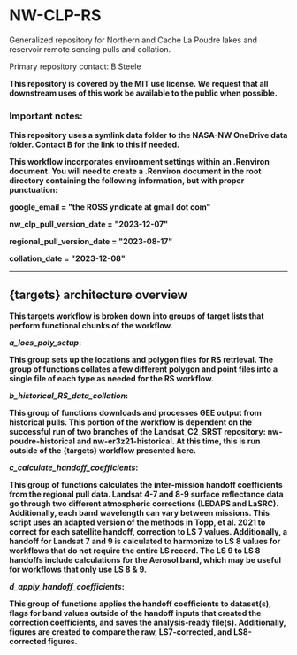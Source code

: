 # NW-CLP-RS

Generalized repository for Northern and Cache La Poudre lakes and reservoir 
remote sensing pulls and collation.

Primary repository contact: B Steele <b dot steele at colostate dot edu>

This repository is covered by the MIT use license. We request that all 
downstream uses of this work be available to the public when possible.

### Important notes:

This repository uses a symlink data folder to the NASA-NW OneDrive data folder. 
Contact B for the link to this if needed.

This workflow incorporates environment settings within an .Renviron document. You
will need to create a .Renviron document in the root directory containing the
following information, but with proper punctuation:

google_email = "the ROSS yndicate at gmail dot com"

nw_clp_pull_version_date = "2023-12-07"

regional_pull_version_date = "2023-08-17"

collation_date = "2023-12-08"

------------------------------------------------------------------------

## {targets} architecture overview

This targets workflow is broken down into groups of target lists that perform 
functional chunks of the workflow.


_a_locs_poly_setup_:

This group sets up the locations and polygon files 
for RS retrieval. The group of functions collates a few different polygon and 
point files into a single file of each type as needed for the RS workflow.


_b_historical_RS_data_collation_:

This group of functions downloads and 
processes GEE output from historical pulls. This portion of the workflow is 
dependent on the successful run of two branches of the Landsat_C2_SRST 
repository: nw-poudre-historical and nw-er3z21-historical. At this time, this 
is run outside of the {targets} workflow presented here.


_c_calculate_handoff_coefficients_:

This group of functions calculates the inter-mission handoff coefficients from 
the regional pull data. Landsat 4-7 and 8-9 surface reflectance data go through 
two different atmospheric corrections (LEDAPS and LaSRC). Additionally, each 
band wavelength can vary between missions. This script uses an adapted version 
of the methods in Topp, et al. 2021 to correct for each satellite handoff, 
correction to LS 7 values. Additionally, a handoff for Landsat 7 and 9 is 
calculated to harmonize to LS 8 values for workflows that do not require the 
entire LS record. The LS 9 to LS 8 handoffs include calculations for the Aerosol 
band, which may be useful for workflows that only use LS 8 & 9.


_d_apply_handoff_coefficients_:

This group of functions applies the handoff coefficients to dataset(s), flags
for band values outside of the handoff inputs that created the correction
coefficients, and saves the analysis-ready file(s). Additionally, figures are
created to compare the raw, LS7-corrected, and LS8-corrected figures.

